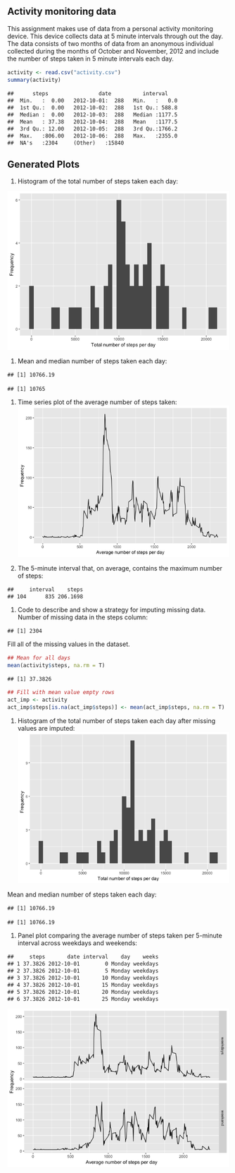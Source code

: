 Activity monitoring data
------------------------

This assignment makes use of data from a personal activity monitoring device. This device collects data at 5 minute intervals through out the day. The data consists of two months of data from an anonymous individual collected during the months of October and November, 2012 and include the number of steps taken in 5 minute intervals each day.

``` r
activity <- read.csv("activity.csv")
summary(activity)
```

    ##      steps                date          interval     
    ##  Min.   :  0.00   2012-10-01:  288   Min.   :   0.0  
    ##  1st Qu.:  0.00   2012-10-02:  288   1st Qu.: 588.8  
    ##  Median :  0.00   2012-10-03:  288   Median :1177.5  
    ##  Mean   : 37.38   2012-10-04:  288   Mean   :1177.5  
    ##  3rd Qu.: 12.00   2012-10-05:  288   3rd Qu.:1766.2  
    ##  Max.   :806.00   2012-10-06:  288   Max.   :2355.0  
    ##  NA's   :2304     (Other)   :15840

Generated Plots
---------------

1.  Histogram of the total number of steps taken each day:

![](PA1_template_files/figure-markdown_github/steps-1.png)

1.  Mean and median number of steps taken each day:

<!-- -->

    ## [1] 10766.19

    ## [1] 10765

1.  Time series plot of the average number of steps taken: ![](PA1_template_files/figure-markdown_github/time-1.png)

2.  The 5-minute interval that, on average, contains the maximum number of steps:

<!-- -->

    ##     interval    steps
    ## 104      835 206.1698

1.  Code to describe and show a strategy for imputing missing data.
    Number of missing data in the steps column:

<!-- -->

    ## [1] 2304

Fill all of the missing values in the dataset.

``` r
## Mean for all days
mean(activity$steps, na.rm = T)
```

    ## [1] 37.3826

``` r
## Fill with mean value empty rows
act_imp <- activity
act_imp$steps[is.na(act_imp$steps)] <- mean(act_imp$steps, na.rm = T)
```

1.  Histogram of the total number of steps taken each day after missing values are imputed: ![](PA1_template_files/figure-markdown_github/hist_act_imp-1.png)

Mean and median number of steps taken each day:

    ## [1] 10766.19

    ## [1] 10766.19

1.  Panel plot comparing the average number of steps taken per 5-minute interval across weekdays and weekends:

<!-- -->

    ##     steps       date interval    day    weeks
    ## 1 37.3826 2012-10-01        0 Monday weekdays
    ## 2 37.3826 2012-10-01        5 Monday weekdays
    ## 3 37.3826 2012-10-01       10 Monday weekdays
    ## 4 37.3826 2012-10-01       15 Monday weekdays
    ## 5 37.3826 2012-10-01       20 Monday weekdays
    ## 6 37.3826 2012-10-01       25 Monday weekdays

![](PA1_template_files/figure-markdown_github/avg_week-1.png)
